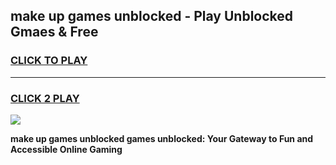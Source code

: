 
## make up games unblocked - Play Unblocked Gmaes & Free
<h3>
<a href="https://premium.freeplayer.one?title=make_up_games_unblocked&ref=19F">CLICK TO PLAY</a></h3>
<hr>

<h3>
<a href="https://premium.freeplayer.one?title=make_up_games_unblocked&ref=19F">CLICK 2 PLAY</a>
  
</h3>

<a href="https://premium.freeplayer.one?title=make_up_games_unblocked&ref=19F/"><img src="https://clearcache.store/games.png"></a>


**make up games unblocked games unblocked: Your Gateway to Fun and Accessible Online Gaming**
